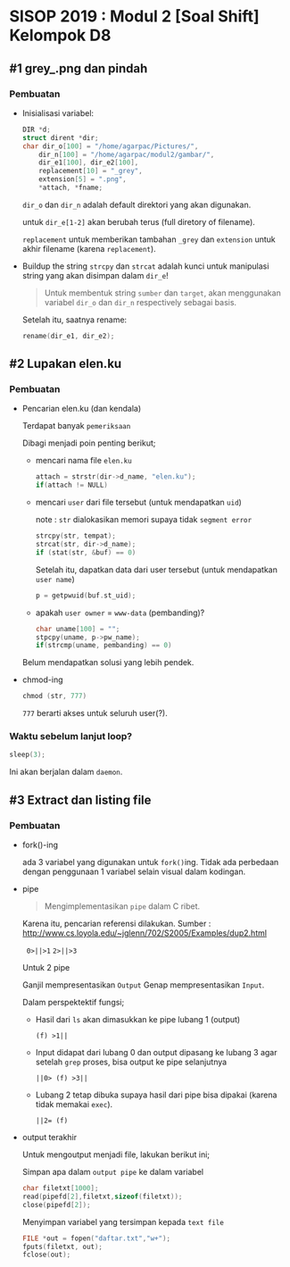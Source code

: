 # SISOP 2019 : Modul 2 [Soal Shift] Kelompok D8

## #1 grey_.png dan pindah
### Pembuatan
* Inisialisasi variabel:
    ```c
	DIR *d;
	struct dirent *dir;
	char dir_o[100] = "/home/agarpac/Pictures/", 
		dir_n[100] = "/home/agarpac/modul2/gambar/", 
		dir_e1[100], dir_e2[100],
		replacement[10] = "_grey", 
		extension[5] = ".png",
		*attach, *fname;
    ```
    `dir_o` dan `dir_n` adalah default direktori yang akan digunakan.
    
    untuk `dir_e[1-2]` akan berubah terus (full diretory of filename).
    
    `replacement` untuk memberikan tambahan `_grey` dan `extension` untuk akhir filename (karena `replacement`).
    
* Buildup the string
    `strcpy` dan `strcat` adalah kunci untuk manipulasi string yang akan disimpan dalam `dir_e`!
    > Untuk membentuk string `sumber` dan `target`, akan menggunakan variabel `dir_o` dan `dir_n` respectively sebagai basis.
    
    Setelah itu, saatnya rename:
    ```c
    rename(dir_e1, dir_e2);
    ```

## #2 Lupakan elen.ku
### Pembuatan
* Pencarian elen.ku (dan kendala)

    Terdapat banyak `pemeriksaan`
    
    Dibagi menjadi poin penting berikut;
    * mencari nama file `elen.ku`
        ```c
        attach = strstr(dir->d_name, "elen.ku");
		if(attach != NULL)
        ```
    * mencari `user` dari file tersebut (untuk mendapatkan `uid`)
    
        note : `str` dialokasikan memori supaya tidak `segment error`
        ```c
        strcpy(str, tempat);
		strcat(str, dir->d_name);
		if (stat(str, &buf) == 0)
        ```
        Setelah itu, dapatkan data dari user tersebut (untuk mendapatkan `user name`)
        ```c
        p = getpwuid(buf.st_uid);
        ```
    * apakah `user owner` = `www-data` (pembanding)?
        ```c
        char uname[100] = "";
		stpcpy(uname, p->pw_name);
		if(strcmp(uname, pembanding) == 0)
        ```
    Belum mendapatkan solusi yang lebih pendek.
* chmod-ing
    ```c
    chmod (str, 777)
    ```
    `777` berarti akses untuk seluruh user(?).
### Waktu sebelum lanjut loop?
```c
sleep(3);
```
Ini akan berjalan dalam `daemon`.

## #3 Extract dan listing file
### Pembuatan
* fork()-ing

    ada 3 variabel yang digunakan untuk `fork()`ing. Tidak ada perbedaan dengan penggunaan 1 variabel selain visual dalam kodingan.
* pipe
    > Mengimplementasikan `pipe` dalam C ribet.

    Karena itu, pencarian referensi dilakukan.
    Sumber : http://www.cs.loyola.edu/~jglenn/702/S2005/Examples/dup2.html
    
    ` 0>||>1`  `2>||>3 `
    
    Untuk 2 pipe
    
    Ganjil mempresentasikan `Output` Genap mempresentasikan `Input`.
    
    Dalam perspektektif fungsi;
    * Hasil dari `ls` akan dimasukkan ke pipe lubang 1 (output)
    
        `(f) >1||`
    * Input didapat dari lubang 0 dan output dipasang ke lubang 3 agar setelah `grep` proses, bisa output ke pipe selanjutnya
    
        `||0> (f) >3||`
    * Lubang 2 tetap dibuka supaya hasil dari pipe bisa dipakai (karena tidak memakai `exec`).
    
        `||2= (f)`
* output terakhir

    Untuk mengoutput menjadi file, lakukan berikut ini;
    
    Simpan apa dalam `output pipe` ke dalam variabel
    ```c
    char filetxt[1000];
	read(pipefd[2],filetxt,sizeof(filetxt));
	close(pipefd[2]);
	```
	Menyimpan variabel yang tersimpan kepada `text file`
	```c
	FILE *out = fopen("daftar.txt","w+");
	fputs(filetxt, out);
	fclose(out);
    ```
